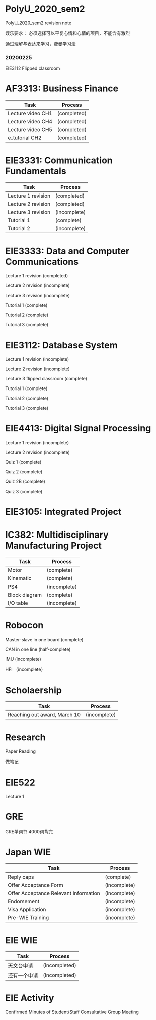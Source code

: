 # PolyU_2020_sem2
PolyU_2020_sem2 revision note

娱乐要求： 必须选择可以平复心情和心情的项目，不能含有激烈

通过理解与表达来学习，费曼学习法

### 20200225
EIE3112 Flipped classroom

# AF3313: Business Finance

| Task|Process|
| ----|----|
|Lecture video CH1 | (completed)|
|Lecture video CH4 |(completed)|
|Lecture video CH5 |(completed)|
|e_tutorial CH2| (completed)|

# EIE3331: Communication Fundamentals

| Task|Process|
| ----|----|
|Lecture 1 revision |(completed)|
|Lecture 2 revision |(completed)|
|Lecture 3 revision |(incomplete)|
|Tutorial 1 |(complete)|
|Tutorial 2 |(incomplete)|

# EIE3333: Data and Computer Communications

Lecture 1 revision (completed)

Lecture 2 revision (incomplete)

Lecture 3 revision (incomplete)

Tutorial 1 (complete)

Tutorial 2 (complete)

Tutorial 3 (complete)

# EIE3112: Database System

Lecture 1 revision (incomplete)

Lecture 2 revision (incomplete)

Lecture 3 flipped classroom (complete)

Tutorial 1 (complete)

Tutorial 2 (complete)

Tutorial 3 (complete)

# EIE4413: Digital Signal Processing

Lecture 1 revision (incomplete)

Lecture 2 revision (incomplete)


Quiz 1 (complete)

Quiz 2 (complete)

Quiz 2B (complete)

Quiz 3 (complete)

# EIE3105: Integrated Project


# IC382: Multidisciplinary Manufacturing Project
| Task|Process|
| ----|----|
|Motor| (complete)|
| Kinematic | (complete) |
|PS4 |(incomplete) |
|Block diagram |(complete) |
|I/O table |(incomplete) |

# Robocon

Master-slave in one board (complete)

CAN in one line (half-complete)

IMU (incomplete)

HFI （incomplete）

# Scholaership

| Task|Process|
| ----|----|
|Reaching out award, March 10|(incomplete)|

# Research

Paper Reading

做笔记

# EIE522

Lecture 1

# GRE

GRE单词书 4000词背完

# Japan WIE

| Task|Process|
| ----|----|
|Reply caps| (complete)|
|Offer Acceptance Form| (incomplete) |
|Offer Acceptance Relevant Information |(incomplete) |
|Endorsement| (incomplete) |
| Visa Application |(incomplete) |
|Pre-WIE Training |(incomplete) |

# EIE WIE

| Task|Process|
| ----|----|
|天文台申请|(incompleted)|
|还有一个申请|(incompleted)|

# EIE Activity

Confirmed Minutes of Student/Staff Consultative Group Meeting

